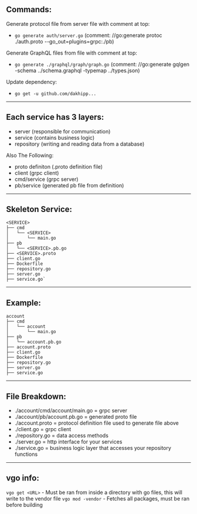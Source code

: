 
## Commands:

Generate protocol file from server file with comment at top:
- `go generate auth/server.go` (comment: //go:generate protoc ./auth.proto --go_out=plugins=grpc:./pb) 

Generate GraphQL files from file with comment at top: 
- `go generate ./graphql/graph/graph.go` (comment: //go:generate gqlgen -schema ../schema.graphql -typemap ../types.json) 


Update dependency: 
- `go get -u github.com/dakhipp...` 


---

## Each service has 3 layers:
- server 					(responsible for communication)
- service					(contains business logic)
- repository			(writing and reading data from a database)

Also The Following:
- proto definiton		(.proto definition file)
- client						(grpc client)
- cmd/service 			(grpc server)
- pb/service 				(generated pb file from definition)

---

## Skeleton Service:

```
<SERVICE>
├── cmd
│   └── <SERVICE>
│       └── main.go
├── pb
│   └── <SERVICE>.pb.go
├── <SERVICE>.proto
├── client.go
├── Dockerfile
├── repository.go
├── server.go
├── service.go`
```

---

## Example:

```
account
├── cmd
│   └── account
│       └── main.go
├── pb
│   └── account.pb.go
├── account.proto
├── client.go
├── Dockerfile
├── repository.go
├── server.go
├── service.go
```

---

## File Breakdown:
- ./account/cmd/account/main.go 	= grpc server
- ./account/pb/account.pb.go 			= generated proto file
- ./account.proto									= protocol definition file used to generate file above
- ./client.go											= grpc client
- ./repository.go									= data access methods
- ./server.go											= http interface for your services
- ./service.go										= business logic layer that accesses your repository functions

---

## vgo info:

`vgo get <URL>` - Must be ran from inside a directory with go files, this will write to the vendor file
`vgo mod -vendor` - Fetches all packages, must be ran before building
